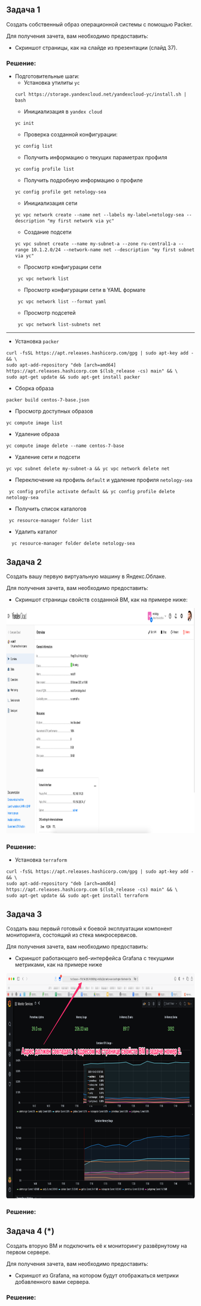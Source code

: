 ## Задача 1

Создать собственный образ операционной системы с помощью Packer.

Для получения зачета, вам необходимо предоставить:
- Скриншот страницы, как на слайде из презентации (слайд 37).


### Решение:

- Подготовительные шаги:
  * Установка утилиты `yc`
  ```commandline
  curl https://storage.yandexcloud.net/yandexcloud-yc/install.sh | bash
  ```
  * Инициализация в `yandex cloud`
  ```
  yc init
  ``` 
  * Проверка созданной конфигурации:
  ```
  yc config list
  ```
  * Получить информацию о текущих параметрах профиля
  ```
  yc config profile list
  ```
  * Получить подробную информацию о профиле
  ```
  yc config profile get netology-sea
  ```
  * Инициализация сети 
  ```
  yc vpc network create --name net --labels my-label=netology-sea --description "my first network via yc"
  ```
  * Создание подсети
  ```
  yc vpc subnet create --name my-subnet-a --zone ru-central1-a --range 10.1.2.0/24 --network-name net --description "my first subnet via yc"
  ```
  * Просмотр конфигурации сети
  ```
   yc vpc network list
  ```
    * Просмотр конфигурации сети в YAML формате
  ```
   yc vpc network list --format yaml
  ```
  * Просмотр подсетей
  ```
   yc vpc network list-subnets net
  ```
---

  * Установка `packer`
  ```
  curl -fsSL https://apt.releases.hashicorp.com/gpg | sudo apt-key add - && \
  sudo apt-add-repository "deb [arch=amd64] https://apt.releases.hashicorp.com $(lsb_release -cs) main" && \
  sudo apt-get update && sudo apt-get install packer
  ```
  * Сборка образа
  ```
  packer build centos-7-base.json
  ``` 
  * Просмотр доступных образов
  ```
  yc compute image list
  ```
  * Удаление образа
  ```
  yc compute image delete --name centos-7-base
  ```
  * Удаление сети и подсети
  ```
  yc vpc subnet delete my-subnet-a && yc vpc network delete net
  ```
  * Переключение на профиль `default` и удаление профиля `netology-sea`
 ```
  yc config profile activate default && yc config profile delete netology-sea
 ```
 * Получить список каталогов
 ```
  yc resource-manager folder list
 ```
 * Удалить каталог
 ```
   yc resource-manager folder delete netology-sea
 ```

## Задача 2

Создать вашу первую виртуальную машину в Яндекс.Облаке.

Для получения зачета, вам необходимо предоставить:
- Скриншот страницы свойств созданной ВМ, как на примере ниже:

<p align="center"> 
  <img width="1200" height="600" src="./assets/yc_01.png">
</p>


### Решение:

 * Установка `terraform`
  ```commandline
  curl -fsSL https://apt.releases.hashicorp.com/gpg | sudo apt-key add - && \
  sudo apt-add-repository "deb [arch=amd64] https://apt.releases.hashicorp.com $(lsb_release -cs) main" && \
  sudo apt-get update && sudo apt-get install terraform
  ```


## Задача 3

Создать ваш первый готовый к боевой эксплуатации компонент мониторинга, состоящий из стека микросервисов.

Для получения зачета, вам необходимо предоставить:
- Скриншот работающего веб-интерфейса Grafana с текущими метриками, как на примере ниже
<p align="center"> 
<img width="1200" height="600" src="./assets/yc_02.png"> 
</p>


### Решение:



## Задача 4 (*)

Создать вторую ВМ и подключить её к мониторингу развёрнутому на первом сервере.

Для получения зачета, вам необходимо предоставить:
- Скриншот из Grafana, на котором будут отображаться метрики добавленного вами сервера.


### Решение:
